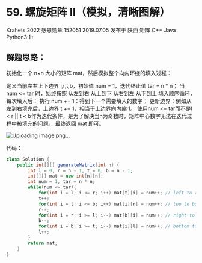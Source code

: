# 59. 螺旋矩阵 II（模拟，清晰图解）

Krahets
2022 感恩勋章
152051
2019.07.05
发布于 陕西
矩阵
C++
Java
Python3
1+
## 解题思路：
初始化一个 n×n 大小的矩阵 mat，然后模拟整个向内环绕的填入过程：

定义当前左右上下边界 l,r,t,b，初始值 num = 1，迭代终止值 tar = n * n；
当 num <= tar 时，始终按照 从左到右 从上到下 从右到左 从下到上 填入顺序循环，每次填入后：
执行 num += 1：得到下一个需要填入的数字；
更新边界：例如从左到右填完后，上边界 t += 1，相当于上边界向内缩 1。
使用num <= tar而不是l < r || t < b作为迭代条件，是为了解决当n为奇数时，矩阵中心数字无法在迭代过程中被填充的问题。
最终返回 mat 即可。

![Uploading image.png…]()


代码：
```java
class Solution {
    public int[][] generateMatrix(int n) {
        int l = 0, r = n - 1, t = 0, b = n - 1;
        int[][] mat = new int[n][n];
        int num = 1, tar = n * n;
        while(num <= tar){
            for(int i = l; i <= r; i++) mat[t][i] = num++; // left to right.
            t++;
            for(int i = t; i <= b; i++) mat[i][r] = num++; // top to bottom.
            r--;
            for(int i = r; i >= l; i--) mat[b][i] = num++; // right to left.
            b--;
            for(int i = b; i >= t; i--) mat[i][l] = num++; // bottom to top.
            l++;
        }
        return mat;
    }
}
